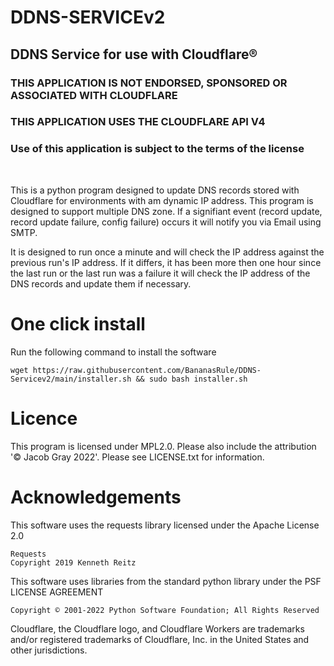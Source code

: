 # DDNS-SERVICEv2
## DDNS Service for use with Cloudflare®

### THIS APPLICATION IS NOT ENDORSED, SPONSORED OR ASSOCIATED WITH CLOUDFLARE
### THIS APPLICATION USES THE CLOUDFLARE API V4

### Use of this application is subject to the terms of the license

<br>

This is a python program designed to update DNS records stored with Cloudflare for environments with am dynamic IP address. This program is designed to support multiple DNS zone. If a signifiant event (record update, record update failure, config failure) occurs it will notify you via Email using SMTP. 

It is designed to run once a minute and will check the IP address against the previous run's IP address. If it differs, it has been more then one hour since the last run or the last run was a failure it will check the IP address of the DNS records and update them if necessary.

# One click install
Run the following command to install the software
```
wget https://raw.githubusercontent.com/BananasRule/DDNS-Servicev2/main/installer.sh && sudo bash installer.sh 
 ```

# Licence
This program is licensed under MPL2.0. Please also include the attribution '© Jacob Gray 2022'. Please see LICENSE.txt for information.

# Acknowledgements
This software uses the requests library licensed under the Apache License 2.0

    Requests
    Copyright 2019 Kenneth Reitz

This software uses libraries from the standard python library under the PSF LICENSE AGREEMENT

    Copyright © 2001-2022 Python Software Foundation; All Rights Reserved

Cloudflare, the Cloudflare logo, and Cloudflare Workers are trademarks and/or registered trademarks of Cloudflare, Inc. in the United States and other jurisdictions.


 
